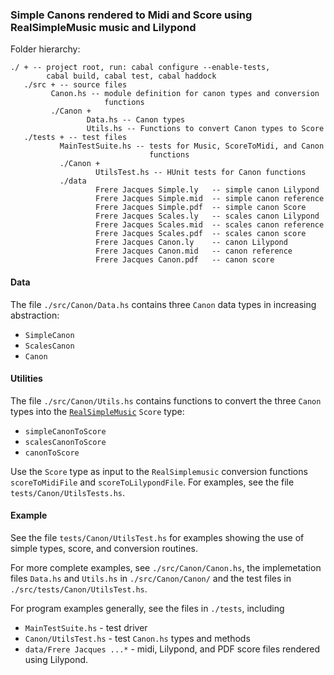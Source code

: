 
### Simple Canons rendered to Midi and Score using RealSimpleMusic music and Lilypond ###

Folder hierarchy:

    ./ + -- project root, run: cabal configure --enable-tests,
            cabal build, cabal test, cabal haddock
       ./src + -- source files
             Canon.hs -- module definition for canon types and conversion
                         functions
             ./Canon +
                     Data.hs -- Canon types
                     Utils.hs -- Functions to convert Canon types to Score
       ./tests + -- test files
               MainTestSuite.hs -- tests for Music, ScoreToMidi, and Canon
                                   functions
               ./Canon +
                       UtilsTest.hs -- HUnit tests for Canon functions
               ./data
                       Frere Jacques Simple.ly   -- simple canon Lilypond 
                       Frere Jacques Simple.mid  -- simple canon reference 
                       Frere Jacques Simple.pdf  -- simple canon Score
                       Frere Jacques Scales.ly   -- scales canon Lilypond
                       Frere Jacques Scales.mid  -- scales canon reference 
                       Frere Jacques Scales.pdf  -- scales canon score
                       Frere Jacques Canon.ly    -- canon Lilypond
                       Frere Jacques Canon.mid   -- canon reference  
                       Frere Jacques Canon.pdf   -- canon score
					   
#### Data

The file `./src/Canon/Data.hs` contains three `Canon` data types in
increasing abstraction:

* `SimpleCanon` 
* `ScalesCanon`
* `Canon`

#### Utilities

The file `./src/Canon/Utils.hs` contains functions to convert the
three `Canon` types into the [`RealSimpleMusic`](//github.com/tomtitchener/RealSimpleMusic.git)  `Score` type:

* `simpleCanonToScore`
* `scalesCanonToScore`
* `canonToScore`

Use the `Score` type as input to the `RealSimplemusic` conversion
functions `scoreToMidiFile` and `scoreToLilypondFile`.  For examples,
see the file `tests/Canon/UtilsTests.hs`.

#### Example

See the file `tests/Canon/UtilsTest.hs` for examples showing the use
of simple types, score, and conversion routines.  

For more complete examples, see `./src/Canon/Canon.hs`, the
implemetation files `Data.hs` and `Utils.hs` in `./src/Canon/Canon/`
and the test files in `./src/tests/Canon/UtilsTest.hs`.

For program examples generally, see the files in `./tests`, including

* `MainTestSuite.hs` - test driver
* `Canon/UtilsTest.hs` - test `Canon.hs` types and methods
* `data/Frere Jacques ...*` - midi, Lilypond, and PDF score files rendered using Lilypond.

